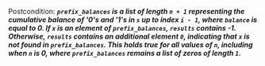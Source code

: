 Postcondition: ***`prefix_balances` is a list of length `n + 1` representing the cumulative balance of '0's and '1's in `s` up to index `i - 1`, where `balance` is equal to 0. If `x` is an element of `prefix_balances`, `results` contains -1. Otherwise, `results` contains an additional element `0`, indicating that `x` is not found in `prefix_balances`. This holds true for all values of `n`, including when `n` is 0, where `prefix_balances` remains a list of zeros of length `1`.***